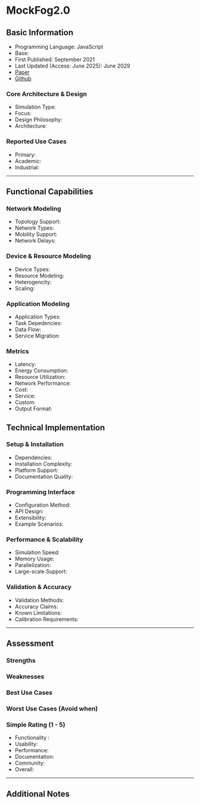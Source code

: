 # MockFog2.0
## Basic Information
- Programming Language: JavaScript
- Base:
- First Published: September 2021
- Last Updated (Access: June 2025): June 2029
- [Paper](https://arxiv.org/abs/2009.10579)
- [Github](https://github.com/MoeweX/MockFog2)

### Core Architecture & Design
- Simulation Type:
- Focus: 
- Design Philosophy:
- Architecture:

### Reported Use Cases
- Primary:
- Academic:
- Industrial:

---

## Functional Capabilities
### Network Modeling
- Topology Support:
- Network Types:
- Mobility Support:
- Network Delays:
### Device & Resource Modeling
- Device Types:
- Resource Modeling:
- Heterogencity:
- Scaling:
### Application Modeling
- Application Types:
- Task Depedencies:
- Data Flow:
- Service Migration:
### Metrics
- Latency:
- Energy Consumption:
- Resource Utilization:
- Network Performance:
- Cost:
- Service:
- Custom:
- Output Format:

## Technical Implementation
### Setup & Installation
- Dependencies:
- Installation Complexity:
- Platform Support:
- Documentation Quality:
### Programming Interface
- Configuration Method:
- API Design:
- Extensibility:
- Example Scenarios:
### Performance & Scalability
- Simulation Speed:
- Memory Usage:
- Parallelization:
- Large-scale Support:
### Validation & Accuracy
- Validation Methods:
- Accuracy Claims:
- Known Limitations:
- Calibration Requirements:

---

## Assessment
### Strengths
### Weaknesses
### Best Use Cases
### Worst Use Cases (Avoid when)
### Simple Rating (1 - 5)
- Functionality : 
- Usability:
- Performance:
- Documentation:
- Community:
- Overall:

---

## Additional Notes